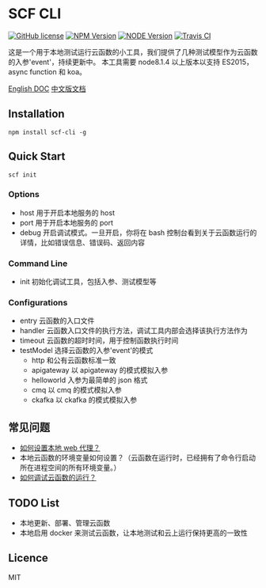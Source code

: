 # SCF CLI

[![GitHub license](https://img.shields.io/badge/license-MIT-blue.svg)](./LICENSE)
[![NPM Version](https://img.shields.io/npm/v/scf-cli.svg?style=flat)](https://www.npmjs.com/package/scf-cli)
[![NODE Version](https://img.shields.io/node/v/scf-cli.svg)](https://www.npmjs.com/package/scf-cli)
[![Travis CI](https://travis-ci.org/TencentCloud/scf-node-debug.svg?branch=master)](https://travis-ci.org/TencentCloud/scf-node-debug.svg?branch=master)

这是一个用于本地测试运行云函数的小工具，我们提供了几种测试模型作为云函数的入参'event'，持续更新中。
本工具需要 node8.1.4 以上版本以支持 ES2015，async function 和 koa。

[English DOC](https://github.com/TencentCloud/scf-node-debug/blob/master/README_en.md)
[中文版文档](https://github.com/TencentCloud/scf-node-debug/blob/master/README.md)

## Installation

```
npm install scf-cli -g
```

## Quick Start

```
scf init
```

### Options

- host 用于开启本地服务的 host
- port 用于开启本地服务的 port
- debug 开启调试模式。一旦开启，你将在 bash 控制台看到关于云函数运行的详情，比如错误信息、错误码、返回内容

### Command Line

- init 初始化调试工具，包括入参、测试模型等

### Configurations

- entry 云函数的入口文件
- handler 云函数入口文件的执行方法，调试工具内部会选择该执行方法作为
- timeout 云函数的超时时间，用于控制函数执行时间
- testModel 选择云函数的入参'event'的模式
  - http 和公有云函数标准一致
  - apigateway 以 apigateway 的模式模拟入参
  - helloworld 入参为最简单的 json 格式
  - cmq 以 cmq 的模式模拟入参
  - ckafka 以 ckafka 的模式模拟入参

## 常见问题

- [如何设置本地 web 代理？](https://github.com/TencentCloud/scf-node-debug/wiki/%E5%A6%82%E4%BD%95%E8%AE%BE%E7%BD%AE%E6%9C%AC%E5%9C%B0web%E4%BB%A3%E7%90%86%EF%BC%9F)
- 本地云函数的环境变量如何设置？（云函数在运行时，已经拥有了命令行启动所在进程空间的所有环境变量。）
- [如何调试云函数的运行？](https://github.com/TencentCloud/scf-node-debug/wiki/%E5%A6%82%E4%BD%95%E8%B0%83%E8%AF%95%E4%BA%91%E5%87%BD%E6%95%B0%E7%9A%84%E8%BF%90%E8%A1%8C%EF%BC%9F)

## TODO List

- 本地更新、部署、管理云函数
- 本地启用 docker 来测试云函数，让本地测试和云上运行保持更高的一致性

## Licence

MIT
